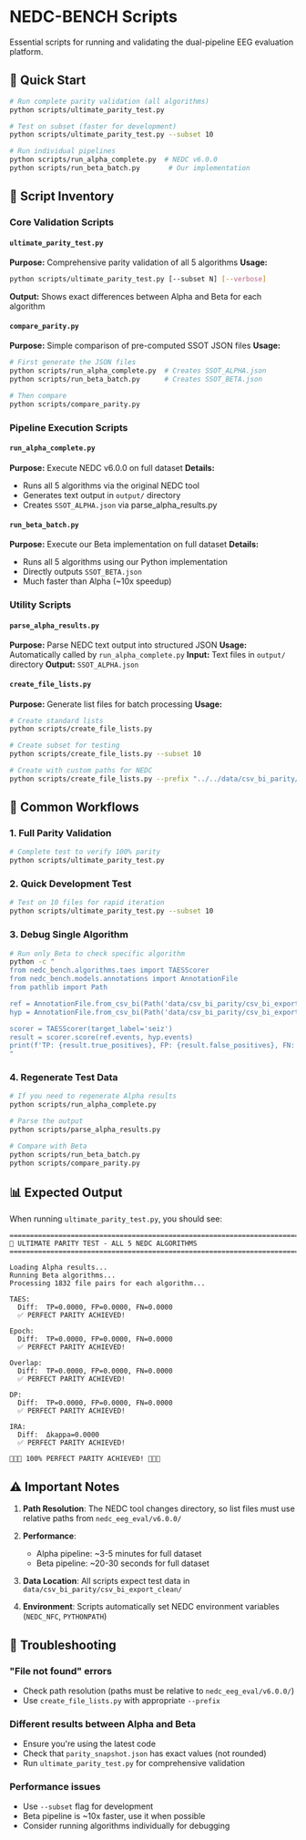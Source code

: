 # NEDC-BENCH Scripts

Essential scripts for running and validating the dual-pipeline EEG evaluation platform.

## 🚀 Quick Start

```bash
# Run complete parity validation (all algorithms)
python scripts/ultimate_parity_test.py

# Test on subset (faster for development)
python scripts/ultimate_parity_test.py --subset 10

# Run individual pipelines
python scripts/run_alpha_complete.py  # NEDC v6.0.0
python scripts/run_beta_batch.py       # Our implementation
```

## 📁 Script Inventory

### Core Validation Scripts

#### `ultimate_parity_test.py`
**Purpose:** Comprehensive parity validation of all 5 algorithms
**Usage:**
```bash
python scripts/ultimate_parity_test.py [--subset N] [--verbose]
```
**Output:** Shows exact differences between Alpha and Beta for each algorithm

#### `compare_parity.py`
**Purpose:** Simple comparison of pre-computed SSOT JSON files
**Usage:**
```bash
# First generate the JSON files
python scripts/run_alpha_complete.py  # Creates SSOT_ALPHA.json
python scripts/run_beta_batch.py      # Creates SSOT_BETA.json

# Then compare
python scripts/compare_parity.py
```

### Pipeline Execution Scripts

#### `run_alpha_complete.py`
**Purpose:** Execute NEDC v6.0.0 on full dataset
**Details:**
- Runs all 5 algorithms via the original NEDC tool
- Generates text output in `output/` directory
- Creates `SSOT_ALPHA.json` via parse_alpha_results.py

#### `run_beta_batch.py`
**Purpose:** Execute our Beta implementation on full dataset
**Details:**
- Runs all 5 algorithms using our Python implementation
- Directly outputs `SSOT_BETA.json`
- Much faster than Alpha (~10x speedup)

### Utility Scripts

#### `parse_alpha_results.py`
**Purpose:** Parse NEDC text output into structured JSON
**Usage:** Automatically called by `run_alpha_complete.py`
**Input:** Text files in `output/` directory
**Output:** `SSOT_ALPHA.json`

#### `create_file_lists.py`
**Purpose:** Generate list files for batch processing
**Usage:**
```bash
# Create standard lists
python scripts/create_file_lists.py

# Create subset for testing
python scripts/create_file_lists.py --subset 10

# Create with custom paths for NEDC
python scripts/create_file_lists.py --prefix "../../data/csv_bi_parity/csv_bi_export_clean"
```

## 🎯 Common Workflows

### 1. Full Parity Validation
```bash
# Complete test to verify 100% parity
python scripts/ultimate_parity_test.py
```

### 2. Quick Development Test
```bash
# Test on 10 files for rapid iteration
python scripts/ultimate_parity_test.py --subset 10
```

### 3. Debug Single Algorithm
```bash
# Run only Beta to check specific algorithm
python -c "
from nedc_bench.algorithms.taes import TAESScorer
from nedc_bench.models.annotations import AnnotationFile
from pathlib import Path

ref = AnnotationFile.from_csv_bi(Path('data/csv_bi_parity/csv_bi_export_clean/ref/aaaaaajy_s001_t000.csv_bi'))
hyp = AnnotationFile.from_csv_bi(Path('data/csv_bi_parity/csv_bi_export_clean/hyp/aaaaaajy_s001_t000.csv_bi'))

scorer = TAESScorer(target_label='seiz')
result = scorer.score(ref.events, hyp.events)
print(f'TP: {result.true_positives}, FP: {result.false_positives}, FN: {result.false_negatives}')
"
```

### 4. Regenerate Test Data
```bash
# If you need to regenerate Alpha results
python scripts/run_alpha_complete.py

# Parse the output
python scripts/parse_alpha_results.py

# Compare with Beta
python scripts/run_beta_batch.py
python scripts/compare_parity.py
```

## 📊 Expected Output

When running `ultimate_parity_test.py`, you should see:

```
================================================================================
🚀 ULTIMATE PARITY TEST - ALL 5 NEDC ALGORITHMS
================================================================================

Loading Alpha results...
Running Beta algorithms...
Processing 1832 file pairs for each algorithm...

TAES:
  Diff:  TP=0.0000, FP=0.0000, FN=0.0000
  ✅ PERFECT PARITY ACHIEVED!

Epoch:
  Diff:  TP=0.0000, FP=0.0000, FN=0.0000
  ✅ PERFECT PARITY ACHIEVED!

Overlap:
  Diff:  TP=0.0000, FP=0.0000, FN=0.0000
  ✅ PERFECT PARITY ACHIEVED!

DP:
  Diff:  TP=0.0000, FP=0.0000, FN=0.0000
  ✅ PERFECT PARITY ACHIEVED!

IRA:
  Diff:  Δkappa=0.0000
  ✅ PERFECT PARITY ACHIEVED!

🎉🎉🎉 100% PERFECT PARITY ACHIEVED! 🎉🎉🎉
```

## ⚠️ Important Notes

1. **Path Resolution**: The NEDC tool changes directory, so list files must use relative paths from `nedc_eeg_eval/v6.0.0/`

2. **Performance**:
   - Alpha pipeline: ~3-5 minutes for full dataset
   - Beta pipeline: ~20-30 seconds for full dataset

3. **Data Location**: All scripts expect test data in `data/csv_bi_parity/csv_bi_export_clean/`

4. **Environment**: Scripts automatically set NEDC environment variables (`NEDC_NFC`, `PYTHONPATH`)

## 🐛 Troubleshooting

### "File not found" errors
- Check path resolution (paths must be relative to `nedc_eeg_eval/v6.0.0/`)
- Use `create_file_lists.py` with appropriate `--prefix`

### Different results between Alpha and Beta
- Ensure you're using the latest code
- Check that `parity_snapshot.json` has exact values (not rounded)
- Run `ultimate_parity_test.py` for comprehensive validation

### Performance issues
- Use `--subset` flag for development
- Beta pipeline is ~10x faster, use it when possible
- Consider running algorithms individually for debugging